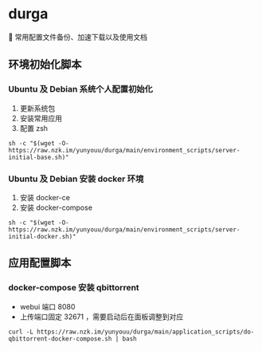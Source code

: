 # durga

👻 常用配置文件备份、加速下载以及使用文档

## 环境初始化脚本

### Ubuntu 及 Debian 系统个人配置初始化
1. 更新系统包
2. 安装常用应用
3. 配置 zsh
```
sh -c "$(wget -O- https://raw.nzk.im/yunyouu/durga/main/environment_scripts/server-initial-base.sh)"
```

### Ubuntu 及 Debian 安装 docker 环境
1. 安装 docker-ce
2. 安装 docker-compose
```
sh -c "$(wget -O- https://raw.nzk.im/yunyouu/durga/main/environment_scripts/server-initial-docker.sh)"
```

## 应用配置脚本

### docker-compose 安装 qbittorrent
- webui 端口 8080
- 上传端口固定 32671 ，需要启动后在面板调整到对应
```
curl -L https://raw.nzk.im/yunyouu/durga/main/application_scripts/do-qbittorrent-docker-compose.sh | bash
```